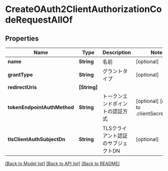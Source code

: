 # CreateOAuth2ClientAuthorizationCodeRequestAllOf

## Properties
Name | Type | Description | Notes
------------ | ------------- | ------------- | -------------
**name** | **String** | 名前 | [optional] 
**grantType** | **String** | グラントタイプ | [optional] 
**redirectUris** | **[String]** |  | 
**tokenEndpointAuthMethod** | **String** | トークンエンドポイントの認証方式 | [optional] [default to .clientSecretBasic]
**tlsClientAuthSubjectDn** | **String** | TLSクライアント認証のサブジェクトDN | [optional] 

[[Back to Model list]](../README.md#documentation-for-models) [[Back to API list]](../README.md#documentation-for-api-endpoints) [[Back to README]](../README.md)


